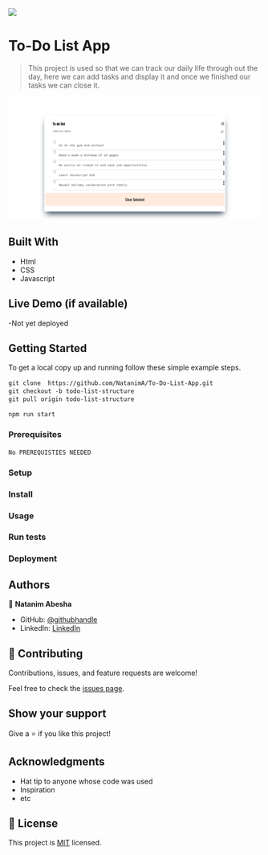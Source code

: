 ![](https://img.shields.io/badge/Microverse-blueviolet)

# To-Do List App

> This project is used so that we can track our daily life through out the day, here we can add tasks and display it and once we finished our tasks we can close it.

![](images/Wbpack%20Exercise.png)

## Built With

- Html
- CSS
- Javascript

## Live Demo (if available)

-Not yet deployed


## Getting Started

To get a local copy up and running follow these simple example steps.
```
git clone  https://github.com/NatanimA/To-Do-List-App.git
git checkout -b todo-list-structure
git pull origin todo-list-structure
```

```
npm run start
```
### Prerequisites

```
No PREREQUISTIES NEEDED
```

### Setup

### Install

### Usage

### Run tests

### Deployment



## Authors

👤 **Natanim Abesha**

- GitHub: [@githubhandle](https://github.com/NatanimA)
- LinkedIn: [LinkedIn](https://linkedin.com/in/natanim-abesha-04a39823a)



## 🤝 Contributing

Contributions, issues, and feature requests are welcome!

Feel free to check the [issues page](../../issues/).

## Show your support

Give a ⭐️ if you like this project!

## Acknowledgments

- Hat tip to anyone whose code was used
- Inspiration
- etc

## 📝 License

This project is [MIT](./LICENSE) licensed.

